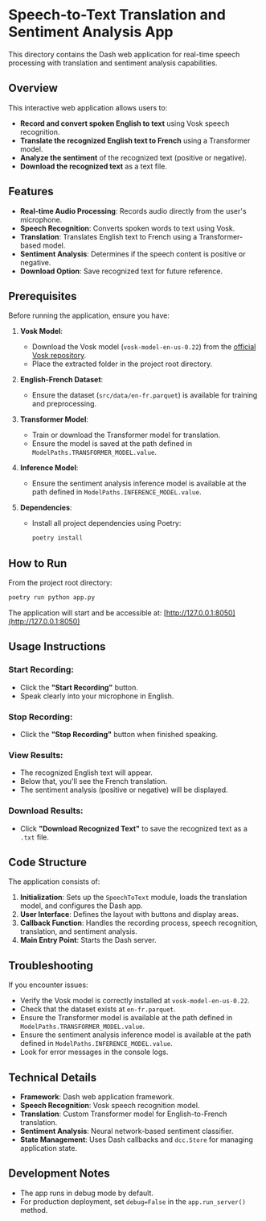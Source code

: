 # Speech-to-Text Translation and Sentiment Analysis App

This directory contains the Dash web application for real-time speech processing with translation and sentiment analysis capabilities.

## Overview

This interactive web application allows users to:

- **Record and convert spoken English to text** using Vosk speech recognition.
- **Translate the recognized English text to French** using a Transformer model.
- **Analyze the sentiment** of the recognized text (positive or negative).
- **Download the recognized text** as a text file.

## Features

- **Real-time Audio Processing**: Records audio directly from the user's microphone.
- **Speech Recognition**: Converts spoken words to text using Vosk.
- **Translation**: Translates English text to French using a Transformer-based model.
- **Sentiment Analysis**: Determines if the speech content is positive or negative.
- **Download Option**: Save recognized text for future reference.

## Prerequisites

Before running the application, ensure you have:

1. **Vosk Model**:
   - Download the Vosk model (`vosk-model-en-us-0.22`) from the [official Vosk repository](https://alphacephei.com/vosk/models).
   - Place the extracted folder in the project root directory.

2. **English-French Dataset**:
   - Ensure the dataset (`src/data/en-fr.parquet`) is available for training and preprocessing.

3. **Transformer Model**:
   - Train or download the Transformer model for translation.
   - Ensure the model is saved at the path defined in `ModelPaths.TRANSFORMER_MODEL.value`.

4. **Inference Model**:
   - Ensure the sentiment analysis inference model is available at the path defined in `ModelPaths.INFERENCE_MODEL.value`.

5. **Dependencies**:
   - Install all project dependencies using Poetry:
     ```bash
     poetry install
     ```

## How to Run

From the project root directory:

```bash
poetry run python app.py
```

The application will start and be accessible at: [http://127.0.0.1:8050](http://127.0.0.1:8050)

## Usage Instructions

### Start Recording:
- Click the **"Start Recording"** button.
- Speak clearly into your microphone in English.

### Stop Recording:
- Click the **"Stop Recording"** button when finished speaking.

### View Results:
- The recognized English text will appear.
- Below that, you'll see the French translation.
- The sentiment analysis (positive or negative) will be displayed.

### Download Results:
- Click **"Download Recognized Text"** to save the recognized text as a `.txt` file.

## Code Structure

The application consists of:

1. **Initialization**: Sets up the `SpeechToText` module, loads the translation model, and configures the Dash app.
2. **User Interface**: Defines the layout with buttons and display areas.
3. **Callback Function**: Handles the recording process, speech recognition, translation, and sentiment analysis.
4. **Main Entry Point**: Starts the Dash server.

## Troubleshooting

If you encounter issues:

- Verify the Vosk model is correctly installed at `vosk-model-en-us-0.22`.
- Check that the dataset exists at `en-fr.parquet`.
- Ensure the Transformer model is available at the path defined in `ModelPaths.TRANSFORMER_MODEL.value`.
- Ensure the sentiment analysis inference model is available at the path defined in `ModelPaths.INFERENCE_MODEL.value`.
- Look for error messages in the console logs.

## Technical Details

- **Framework**: Dash web application framework.
- **Speech Recognition**: Vosk speech recognition model.
- **Translation**: Custom Transformer model for English-to-French translation.
- **Sentiment Analysis**: Neural network-based sentiment classifier.
- **State Management**: Uses Dash callbacks and `dcc.Store` for managing application state.

## Development Notes

- The app runs in debug mode by default.
- For production deployment, set `debug=False` in the `app.run_server()` method.